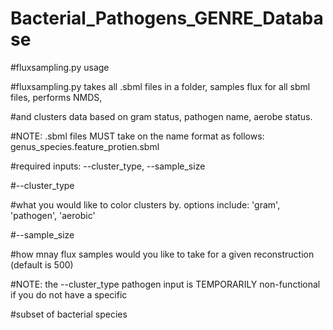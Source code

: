 # Bacterial_Pathogens_GENRE_Database

#fluxsampling.py usage


#fluxsampling.py takes all .sbml files in a folder, samples flux for all sbml files, performs NMDS, 

#and clusters data based on gram status, pathogen name, aerobe status.


#NOTE: .sbml files MUST take on the name format as follows: genus_species.feature_protien.sbml


#required inputs: --cluster_type, --sample_size

#--cluster_type

#what you would like to color clusters by. options include: 'gram', 'pathogen', 'aerobic'

#--sample_size

#how mnay flux samples would you like to take for a given reconstruction (default is 500)


#NOTE: the --cluster_type pathogen input is TEMPORARILY non-functional if you do not have a specific 

#subset of bacterial species
